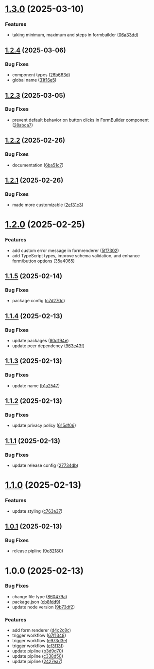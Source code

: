 # [1.3.0](https://github.com/aman162001/react-form-builder/compare/v1.2.4...v1.3.0) (2025-03-10)


### Features

* taking minimum, maximum and steps in formbuilder ([06a33dd](https://github.com/aman162001/react-form-builder/commit/06a33ddbe309dd3aa22c1d793a7933c310923645))

## [1.2.4](https://github.com/aman162001/react-form-builder/compare/v1.2.3...v1.2.4) (2025-03-06)


### Bug Fixes

* component types ([26b663d](https://github.com/aman162001/react-form-builder/commit/26b663d32585bac49e867e6956cf4d6748b96a12))
* global name ([31f16e5](https://github.com/aman162001/react-form-builder/commit/31f16e5fe1d0f2908e29c65e0ab44434bc88b981))

## [1.2.3](https://github.com/aman162001/react-form-builder/compare/v1.2.2...v1.2.3) (2025-03-05)


### Bug Fixes

* prevent default behavior on button clicks in FormBuilder component ([28abca7](https://github.com/aman162001/react-form-builder/commit/28abca7fe3724bfe1a5972d9784e2d092aaf3b70))

## [1.2.2](https://github.com/aman162001/react-form-builder/compare/v1.2.1...v1.2.2) (2025-02-26)


### Bug Fixes

* documentation ([6ba51c7](https://github.com/aman162001/react-form-builder/commit/6ba51c7e2e12981047d4160f854b93adc08a3938))

## [1.2.1](https://github.com/aman162001/react-form-builder/compare/v1.2.0...v1.2.1) (2025-02-26)


### Bug Fixes

* made more customizable ([2ef31c3](https://github.com/aman162001/react-form-builder/commit/2ef31c359fe7ee43f29e4b4c37054d5f50b8017f))

# [1.2.0](https://github.com/aman162001/react-form-builder/compare/v1.1.5...v1.2.0) (2025-02-25)


### Features

* add custom error message in formrenderer ([5ff7302](https://github.com/aman162001/react-form-builder/commit/5ff7302543b20c9bc3adf3460fa2f85b4527784a))
* add TypeScript types, improve schema validation, and enhance form/button options ([35a4065](https://github.com/aman162001/react-form-builder/commit/35a40654f89bd2014667618676575ef000cfd775))

## [1.1.5](https://github.com/aman162001/react-form-builder/compare/v1.1.4...v1.1.5) (2025-02-14)


### Bug Fixes

* package config ([c7d270c](https://github.com/aman162001/react-form-builder/commit/c7d270c96911ef556a70824b669c6b0bc5e62f21))

## [1.1.4](https://github.com/aman162001/react-form-builder/compare/v1.1.3...v1.1.4) (2025-02-13)


### Bug Fixes

* update packages ([80d194e](https://github.com/aman162001/react-form-builder/commit/80d194e3b623156c840c409410eefa43c9e4bee3))
* update peer dependency ([963e43f](https://github.com/aman162001/react-form-builder/commit/963e43f3fa52f3851f3145be8fae506a73587f61))

## [1.1.3](https://github.com/aman162001/react-form-builder/compare/v1.1.2...v1.1.3) (2025-02-13)


### Bug Fixes

* update name ([b1a2547](https://github.com/aman162001/react-form-builder/commit/b1a2547a1205e2ae6576152fe639f5b5d6cae9bb))

## [1.1.2](https://github.com/aman162001/react-form-builder/compare/v1.1.1...v1.1.2) (2025-02-13)


### Bug Fixes

* update privacy policy ([615df06](https://github.com/aman162001/react-form-builder/commit/615df06a2d6ecbddccd6eb0733bd294d1b3d077c))

## [1.1.1](https://github.com/aman162001/react-form-builder/compare/v1.1.0...v1.1.1) (2025-02-13)


### Bug Fixes

* update release config ([27734db](https://github.com/aman162001/react-form-builder/commit/27734db53c7c19aa761bd1ef97ebb5e7d5ed2f84))

# [1.1.0](https://github.com/aman162001/react-form-builder/compare/v1.0.1...v1.1.0) (2025-02-13)


### Features

* update styling ([c763a37](https://github.com/aman162001/react-form-builder/commit/c763a37b2203ace6933f86e22d290c4f70db77b6))

## [1.0.1](https://github.com/aman162001/react-form-builder/compare/v1.0.0...v1.0.1) (2025-02-13)


### Bug Fixes

* release pipline ([9e82180](https://github.com/aman162001/react-form-builder/commit/9e821801826c6ed0155b2b19bb63fee8d89eacd7))

# 1.0.0 (2025-02-13)


### Bug Fixes

* change file type ([860479a](https://github.com/aman162001/react-form-builder/commit/860479ac746c7f14a6a307b487fd1a08f115c601))
* package.json ([cb8fdd9](https://github.com/aman162001/react-form-builder/commit/cb8fdd9e8d90ffee19414b3e08bb1a174315b67d))
* update node version ([9b73df2](https://github.com/aman162001/react-form-builder/commit/9b73df2790e84f93cdc48888551b71d11a534c70))


### Features

* add form renderer ([d4c2c8c](https://github.com/aman162001/react-form-builder/commit/d4c2c8c0a1bcbd06da82152ab4ae1ba07eb5f3af))
* trigger workflow ([67f1348](https://github.com/aman162001/react-form-builder/commit/67f1348c26b334d54080fb31ea9f7cac192c4f2d))
* trigger workflow ([e973d3e](https://github.com/aman162001/react-form-builder/commit/e973d3e527125f43ad4221917e796c47ac4ae798))
* trigger workflow ([cf3f13f](https://github.com/aman162001/react-form-builder/commit/cf3f13fdfba0c9922783e7555a7a0cf2f08ca786))
* update pipline ([b3d9d70](https://github.com/aman162001/react-form-builder/commit/b3d9d7051104bad578c70914c26e2fd2ada9be6a))
* update pipline ([c338d50](https://github.com/aman162001/react-form-builder/commit/c338d5035f995c444ab99cbfc1cbd29f770d7fa7))
* update pipline ([2427ea7](https://github.com/aman162001/react-form-builder/commit/2427ea7c1a24057c2137233f47d77f4e59374ae5))
